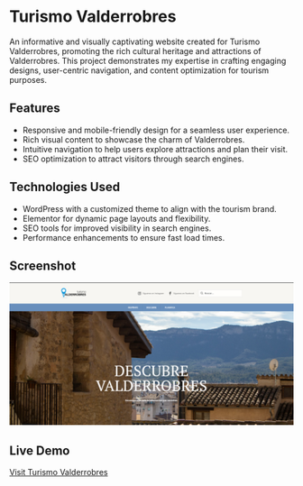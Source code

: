 # Turismo Valderrobres

An informative and visually captivating website created for Turismo Valderrobres, promoting the rich cultural heritage and attractions of Valderrobres. This project demonstrates my expertise in crafting engaging designs, user-centric navigation, and content optimization for tourism purposes.

## Features
- Responsive and mobile-friendly design for a seamless user experience.
- Rich visual content to showcase the charm of Valderrobres.
- Intuitive navigation to help users explore attractions and plan their visit.
- SEO optimization to attract visitors through search engines.

## Technologies Used
- WordPress with a customized theme to align with the tourism brand.
- Elementor for dynamic page layouts and flexibility.
- SEO tools for improved visibility in search engines.
- Performance enhancements to ensure fast load times.

## Screenshot
![Homepage](homepage.png)

## Live Demo
[Visit Turismo Valderrobres](https://turismovalderrobres.com/)

